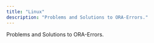 ```yaml
---
title: "Linux"
description: "Problems and Solutions to ORA-Errors."
---
```


Problems and Solutions to ORA-Errors.